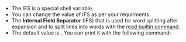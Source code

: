 -   The IFS is a special shell variable.
-   You can change the value of IFS as per your requirments.
-   The **Internal Field Separator** (IFS) that is used for word splitting after expansion and to split lines into words with the [read builtin command](https://bash.cyberciti.biz/guide/Read_command "Read command").
-   The default value is **<space><tab><newline>**. You can print it with the following command: